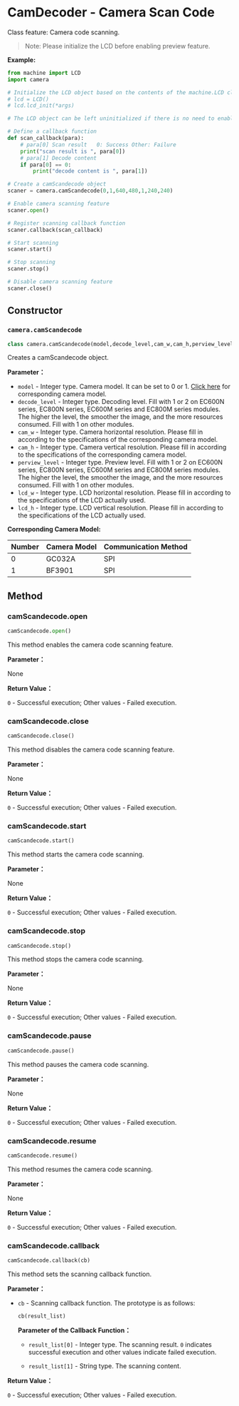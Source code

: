 # CamDecoder - Camera Scan Code

Class feature: Camera code scanning.

> Note: Please initialize the LCD before enabling preview feature.

**Example:**

```python
from machine import LCD
import camera

# Initialize the LCD object based on the contents of the machine.LCD class before enabling preview feature
# lcd = LCD()
# lcd.lcd_init(*args)

# The LCD object can be left uninitialized if there is no need to enable preview feature

# Define a callback function
def scan_callback(para):
    # para[0] Scan result 	0: Success Other: Failure
    print("scan result is ", para[0])		
    # para[1] Decode content
    if para[0] == 0:
        print("decode content is ", para[1]) 

# Create a camScandecode object
scaner = camera.camScandecode(0,1,640,480,1,240,240)

# Enable camera scanning feature
scaner.open()

# Register scanning callback function
scaner.callback(scan_callback)

# Start scanning
scaner.start()

# Stop scanning
scaner.stop()

# Disable camera scanning feature
scaner.close()
```

## Constructor

### `camera.camScandecode`

```python
class camera.camScandecode(model,decode_level,cam_w,cam_h,perview_level,lcd_w,lcd_h)
```

Creates a camScandecode object.

**Parameter：**

- `model` - Integer type. Camera model. It can be set to 0 or 1. <a href="#label_cam_map2">Click here</a> for corresponding camera model.
- `decode_level` - Integer type. Decoding level. Fill with 1 or 2 on EC600N series, EC800N series, EC600M series and EC800M series modules. The higher the level, the smoother the image, and the more resources consumed. Fill with 1 on other modules.
- `cam_w` - Integer type. Camera horizontal resolution. Please fill in according to the specifications of the corresponding camera model.
- `cam_h` - Integer type. Camera vertical resolution. Please fill in according to the specifications of the corresponding camera model.
- `perview_level` - Integer type. Preview level. Fill with 1 or 2 on EC600N series, EC800N series, EC600M series and EC800M series modules. The higher the level, the smoother the image, and the more resources consumed. Fill with 1 on other modules.
- `lcd_w` - Integer type. LCD horizontal resolution. Please fill in according to the specifications of the LCD actually used.
- `lcd_h` - Integer type. LCD vertical resolution. Please fill in according to the specifications of the LCD actually used.

<span id="label_cam_map2">**Corresponding Camera Model:**</span>

| Number | Camera Model | Communication Method |
| ------ | ------------ | -------------------- |
| 0      | GC032A       | SPI                  |
| 1      | BF3901       | SPI                  |

## Method

### camScandecode.open

```python
camScandecode.open()
```

This method enables the camera code scanning feature.

**Parameter：**

None

**Return Value：**

`0` - Successful execution; Other values - Failed execution.

### camScandecode.close

```python
camScandecode.close()
```

This method disables the camera code scanning feature.

**Parameter：**

None

**Return Value：**

`0` - Successful execution; Other values - Failed execution.

### camScandecode.start

```python
camScandecode.start()
```

This method starts the camera code scanning. 

**Parameter：**

None

**Return Value：**

`0` - Successful execution; Other values - Failed execution.

### camScandecode.stop

```python
camScandecode.stop()
```

This method stops the camera code scanning.

**Parameter：**

None

**Return Value：**

`0` - Successful execution; Other values - Failed execution.

### camScandecode.pause

```python
camScandecode.pause()
```

This method pauses the camera code scanning.

**Parameter：**

None

**Return Value：**

`0` - Successful execution; Other values - Failed execution.

### camScandecode.resume

```python
camScandecode.resume()
```

This method resumes the camera code scanning.

**Parameter：**

None

**Return Value：**

`0` - Successful execution; Other values - Failed execution.

### camScandecode.callback

```python
camScandecode.callback(cb)
```

This method sets the scanning callback function.

**Parameter：**

- `cb` - Scanning callback function. The prototype is as follows:

  ```
  cb(result_list)
  ```

  **Parameter of the Callback Function：**

  - `result_list[0]` - Integer type. The scanning result. `0` indicates successful execution and other values indicate failed execution.

  - `result_list[1]` - String type. The scanning content.

**Return Value：**

`0` - Successful execution; Other values - Failed execution.